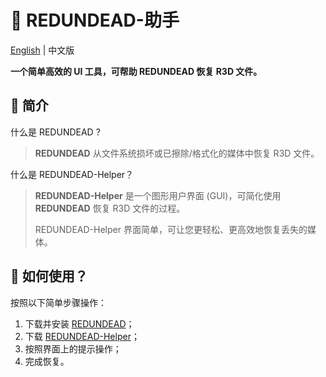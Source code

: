 # 🚀 REDUNDEAD-助手

[English](./README.md) | 中文版

**一个简单高效的 UI 工具，可帮助 REDUNDEAD 恢复 R3D 文件。**

## 🎯 简介

什么是 REDUNDEAD ?

> **REDUNDEAD** 从文件系统损坏或已擦除/格式化的媒体中恢复 R3D 文件。

什么是 REDUNDEAD-Helper？

> **REDUNDEAD-Helper** 是一个图形用户界面 (GUI)，可简化使用 **REDUNDEAD** 恢复 R3D 文件的过程。
> 
> REDUNDEAD-Helper 界面简单，可让您更轻松、更高效地恢复丢失的媒体。

## 📖 如何使用？

按照以下简单步骤操作：

1. 下载并安装 [REDUNDEAD](https://www.red.com/download/redundead-beta)；
2. 下载 [REDUNDEAD-Helper](https://github.com/haor7/REDUNDEAD-Helper/releases)；
3. 按照界面上的提示操作；
4. 完成恢复。
